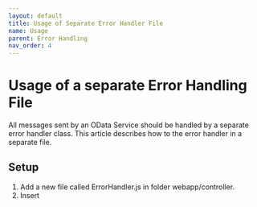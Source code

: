 ```yaml
---
layout: default
title: Usage of Separate Error Handler File
name: Usage
parent: Error Handling
nav_order: 4
---
```


# Usage of a separate Error Handling File

All messages sent by an OData Service should be handled by a separate error handler class.
This article describes how to the error handler in a separate file.

## Setup

 1. Add a new file called ErrorHandler.js in folder webapp/controller.
 2. Insert
